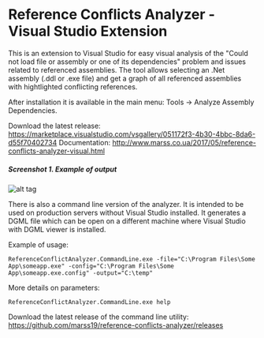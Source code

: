 # Reference Conflicts Analyzer - Visual Studio Extension

This is an extension to Visual Studio for easy visual analysis of the "Could not load file or assembly or one of its dependencies" problem and issues related to referenced assemblies. The tool allows selecting an .Net assembly (.ddl or .exe file) and get a graph of all referenced assemblies with hightlighted conflicting references. 

After installation it is available in the main menu: Tools -&gt; Analyze Assembly Dependencies.

Download the latest release: https://marketplace.visualstudio.com/vsgallery/051172f3-4b30-4bbc-8da6-d55f70402734
Documentation: http://www.marss.co.ua/2017/05/reference-conflicts-analyzer-visual.html

##### Screenshot 1. Example of output
![alt tag](https://github.com/marss19/reference-conflicts-analyzer/blob/master/Docs/Screenshots/output.png)


There is also a command line version of the analyzer. It is intended to be used on production servers without Visual Studio installed. It generates a DGML file which can be open on a different machine where Visual Studio with DGML viewer is installed. 

Example of usage:
```
ReferenceConflictAnalyzer.CommandLine.exe -file="C:\Program Files\Some App\someapp.exe" -config="C:\Program Files\Some App\someapp.exe.config" -output="C:\temp"
```

More details on parameters:
```
ReferenceConflictAnalyzer.CommandLine.exe help
```
Download the latest release of the command line utility: https://github.com/marss19/reference-conflicts-analyzer/releases
